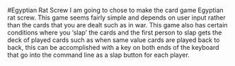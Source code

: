 #Egyptian Rat Screw
I am going to chose to make the card game Egyptian rat screw. This game seems fairly simple and depends on user input rather than the cards that you are dealt such as in war. This game also has certain  conditions where you ‘slap’ the cards and the first person to slap gets the deck of played cards such as when same value cards are played back to back, this can be accomplished with a key on both ends of the keyboard that go into the command line as a slap button for each player.
